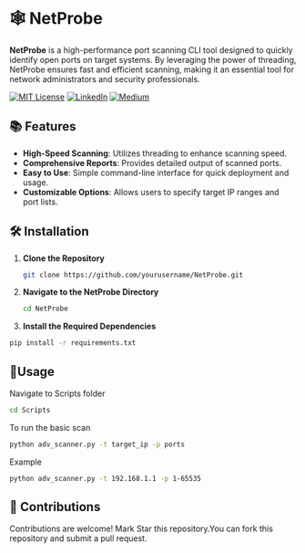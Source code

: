 
# 🕸 NetProbe

**NetProbe** is a high-performance port scanning CLI tool designed to quickly identify open ports on target systems. By leveraging the power of threading, NetProbe ensures fast and efficient scanning, making it an essential tool for network administrators and security professionals.

[![MIT License](https://img.shields.io/badge/License-MIT-green.svg)](https://choosealicense.com/licenses/mit/)
        [![LinkedIn](https://img.shields.io/badge/LinkedIn-Profile-blue)](https://www.linkedin.com/in/nikhil--chaudhari/)
        [![Medium](https://img.shields.io/badge/Medium-Writeups-black)](https://medium.com/@nikhil-c)

## 📚 Features

- **High-Speed Scanning**: Utilizes threading to enhance scanning speed.
- **Comprehensive Reports**: Provides detailed output of scanned ports.
- **Easy to Use**: Simple command-line interface for quick deployment and usage.
- **Customizable Options**: Allows users to specify target IP ranges and port lists.

## 🛠 Installation

1. **Clone the Repository**
   ```bash
   git clone https://github.com/yourusername/NetProbe.git
   ```

2. **Navigate to the NetProbe Directory**
    ```bash
   cd NetProbe
   ```

3. **Install the Required Dependencies**
  ```bash 
  pip install -r requirements.txt
  ```


## 📱Usage

Navigate to Scripts folder
```bash 
cd Scripts
```

To run the basic scan  
```bash
python adv_scanner.py -t target_ip -p ports
 ```


Example 
 ```bash
 python adv_scanner.py -t 192.168.1.1 -p 1-65535
```

## 🍁 Contributions

Contributions are welcome! Mark Star this repository.You can fork this repository and submit a pull request.

